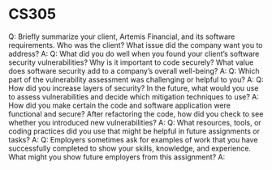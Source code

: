 # CS305
Q: Briefly summarize your client, Artemis Financial, and its software requirements. Who was the client? What issue did the company want you to address?
A:
Q: What did you do well when you found your client’s software security vulnerabilities? Why is it important to code securely? What value does software security add to a company’s overall well-being?
A:
Q: Which part of the vulnerability assessment was challenging or helpful to you?
A:
Q: How did you increase layers of security? In the future, what would you use to assess vulnerabilities and decide which mitigation techniques to use?
A:
How did you make certain the code and software application were functional and secure? After refactoring the code, how did you check to see whether you introduced new vulnerabilities?
A:
Q: What resources, tools, or coding practices did you use that might be helpful in future assignments or tasks?
A:
Q: Employers sometimes ask for examples of work that you have successfully completed to show your skills, knowledge, and experience. What might you show future employers from this assignment?
A:
